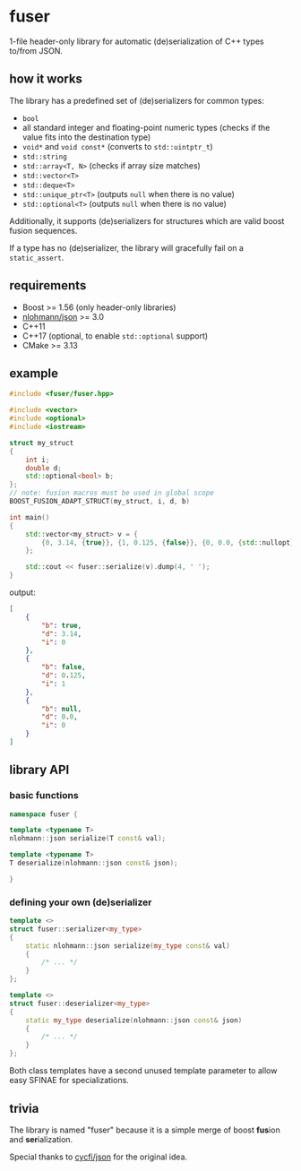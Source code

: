 # fuser

1-file header-only library for automatic (de)serialization of C++ types to/from JSON.

## how it works

The library has a predefined set of (de)serializers for common types:

- `bool`
- all standard integer and floating-point numeric types (checks if the value fits into the destination type)
- `void*` and `void const*` (converts to `std::uintptr_t`)
- `std::string`
- `std::array<T, N>` (checks if array size matches)
- `std::vector<T>`
- `std::deque<T>`
- `std::unique_ptr<T>` (outputs `null` when there is no value)
- `std::optional<T>` (outputs `null` when there is no value)

Additionally, it supports (de)serializers for structures which are valid boost fusion sequences.

If a type has no (de)serializer, the library will gracefully fail on a `static_assert`.

## requirements

- Boost >= 1.56 (only header-only libraries)
- [nlohmann/json](github.com/nlohmann/json) >= 3.0
- C++11
- C++17 (optional, to enable `std::optional` support)
- CMake >= 3.13

## example

```cpp
#include <fuser/fuser.hpp>

#include <vector>
#include <optional>
#include <iostream>

struct my_struct
{
	int i;
	double d;
	std::optional<bool> b;
};
// note: fusion macros must be used in global scope
BOOST_FUSION_ADAPT_STRUCT(my_struct, i, d, b)

int main()
{
	std::vector<my_struct> v = {
		{0, 3.14, {true}}, {1, 0.125, {false}}, {0, 0.0, {std::nullopt}}
	};

	std::cout << fuser::serialize(v).dump(4, ' ');
}
```

output:

```json
[
    {
        "b": true,
        "d": 3.14,
        "i": 0
    },
    {
        "b": false,
        "d": 0.125,
        "i": 1
    },
    {
        "b": null,
        "d": 0.0,
        "i": 0
    }
]
```

## library API

### basic functions

```cpp
namespace fuser {

template <typename T>
nlohmann::json serialize(T const& val);

template <typename T>
T deserialize(nlohmann::json const& json);

}
```

### defining your own (de)serializer

```cpp
template <>
struct fuser::serializer<my_type>
{
	static nlohmann::json serialize(my_type const& val)
	{
		/* ... */
	}
};

template <>
struct fuser::deserializer<my_type>
{
	static my_type deserialize(nlohmann::json const& json)
	{
		/* ... */
	}
};
```

Both class templates have a second unused template parameter to allow easy SFINAE for specializations.

## trivia

The library is named "fuser" because it is a simple merge of boost **fus**ion and **ser**ialization.

Special thanks to [cycfi/json](https://github.com/cycfi/json) for the original idea.
